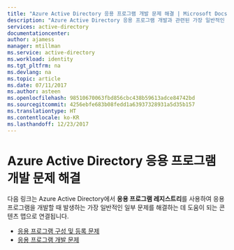```yaml
---
title: "Azure Active Directory 응용 프로그램 개발 문제 해결 | Microsoft Docs"
description: "Azure Active Directory 응용 프로그램 개발과 관련된 가장 일반적인 문제 해결"
services: active-directory
documentationcenter: 
author: ajamess
manager: mtillman
ms.service: active-directory
ms.workload: identity
ms.tgt_pltfrm: na
ms.devlang: na
ms.topic: article
ms.date: 07/11/2017
ms.author: asteen
ms.openlocfilehash: 98510670063fbd856cbc438b59613adce84742bd
ms.sourcegitcommit: 4256ebfe683b08fedd1a63937328931a5d35b157
ms.translationtype: HT
ms.contentlocale: ko-KR
ms.lasthandoff: 12/23/2017
---
```

# <a name="troubleshoot-azure-active-directory-application-development"></a>Azure Active Directory 응용 프로그램 개발 문제 해결
다음 링크는 Azure Active Directory에서 **응용 프로그램 레지스트리**를 사용하여 응용 프로그램을 개발할 때 발생하는 가장 일반적인 일부 문제를 해결하는 데 도움이 되는 콘텐츠 맵으로 연결됩니다.

* [응용 프로그램 구성 및 등록 문제](active-directory-application-dev-config-content-map.md)
* [응용 프로그램 개발 문제](active-directory-application-dev-development-content-map.md)
